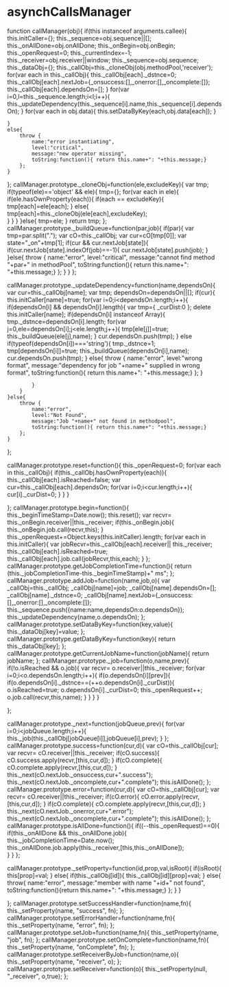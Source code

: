 asynchCallsManager
==================


function callManager(obj){
	if(this instanceof arguments.callee){
		this.initCaller={};
		this._sequence=obj.sequence||[];
		this._onAllDone=obj.onAllDone;
		this._onBegin=obj.onBegin;
		this._openRequest=0;
		this._currentIndex=-1;
		this._receiver=obj.receiver||window;
		this._sequence=obj.sequence;
		this._dataObj={};
		this._callObj=this._cloneObj(obj.methodPool,'receiver');
		for(var each in this._callObj){
			this._callObj[each]._dstnce=0;
			this._callObj[each].nextJob={_onsuccess:[],_onerror:[],_oncomplete:[]};
			this._callObj[each].dependsOn=[];
		}
		for(var i=0,l=this._sequence.length;i<l;i++){
			this._updateDependency(this._sequence[i].name,this._sequence[i].dependsOn);
		}
		for(var each in obj.data){
			this.setDataByKey(each,obj.data[each]);
		}

	}
	else{
		throw {
			name:"error instantiating",
			level:"critical",
			message:"new operator missing",
			toString:function(){ return this.name+": "+this.message;}
		};
	}
};
callManager.prototype._cloneObj=function(ele,excludeKey){
	var tmp;
	if(typeof(ele)=='object' && ele){
		tmp={};
		for(var each in ele){
			if(ele.hasOwnProperty(each)){
				if(each == excludeKey){
					tmp[each]=ele[each];
				}
				else{
					tmp[each]=this._cloneObj(ele[each],excludeKey);				
				}
			}
		}
	}else{
		tmp=ele;
	}
	return tmp;
};
callManager.prototype._buildQueue=function(par,job){
	if(par){
		var tmp=par.split(".");
		var cO=this._callObj;
		var cur=cO[tmp[0]];
		var state="_on"+tmp[1];
		if(cur && cur.nextJob[state]){
			if(cur.nextJob[state].indexOf(job)==-1){
				cur.nextJob[state].push(job);
			}			
		}else{
			throw {
				name:"error",
				level:"critical",
				message:"cannot find method "+par+" in methodPool",
				toString:function(){ return this.name+": "+this.message;}
			};
		}
	}
};

callManager.prototype._updateDependency=function(name,dependsOn){
	var cur=this._callObj[name];
	var tmp;
	dependsOn=dependsOn||[];
	if(cur){
		this.initCaller[name]=true;
		for(var i=0;i<dependsOn.length;i++){
			if(dependsOn[i] && dependsOn[i].length){
				var tmp={
						_curDist:0
				};
				delete this.initCaller[name];
				if(dependsOn[i] instanceof Array){
					tmp._dstnce=dependsOn[i].length;
					for(var j=0,ele=dependsOn[i];j<ele.length;j++){
						tmp[ele[j]]=true;
						this._buildQueue(ele[j],name);
					}
					cur.dependsOn.push(tmp);
				}
				else if(typeof(dependsOn[i])==='string'){
					tmp._dstnce=1;
					tmp[dependsOn[i]]=true;
					this._buildQueue(dependsOn[i],name);
					cur.dependsOn.push(tmp);
				}
				else{
					throw {
						name:"error",
						level:"wrong format",
						message:"dependency for job "+name+" supplied in wrong format",
						toString:function(){ return this.name+": "+this.message;}
					};
				}

			}
		}
	}else{
		throw {
			name:"error",
			level:"Not Found",
			message:"Job "+name+" not found in methodpool",
			toString:function(){ return this.name+": "+this.message;}
		};			
	}	
};

callManager.prototype.reset=function(){
	this._openRequest=0;
	for(var each in this._callObj){
		if(this._callObj.hasOwnProperty(each)){
			this._callObj[each].isReached=false;
			var cur=this._callObj[each].dependsOn;
			for(var i=0;i<cur.length;i++){
				cur[i]._curDist=0;
			}
		}
	}

};
callManager.prototype.begin=function(){
	this._beginTimeStamp=Date.now();
	this.reset();
	var recvr= this._onBegin.receiver||this._receiver;
	if(this._onBegin.job){
		this._onBegin.job.call(recvr,this);
	}
	this._openRequest+=Object.keys(this.initCaller).length;
	for(var each in this.initCaller){
		var jobRecvr=this._callObj[each].receiver|| this._receiver;
		this._callObj[each].isReached=true;
		this._callObj[each].job.call(jobRecvr,this,each);
	}
};
callManager.prototype.getJobCompletionTime=function(){
	return (this._jobCompletionTime-this._beginTimeStamp)+" ms";
};
callManager.prototype.addJob=function(name,job,o){
	var _callObj=this._callObj;
	_callObj[name]=job;
	_callObj[name].dependsOn=[];
	_callObj[name]._dstnce=0;
	_callObj[name].nextJob={_onsuccess:[],_onerror:[],_oncomplete:[]};
	this._sequence.push({name:name,dependsOn:o.dependsOn});
	this._updateDependency(name,o.dependsOn);
};
callManager.prototype.setDataByKey=function(key,value){
	this._dataObj[key]=value;
};
callManager.prototype.getDataByKey=function(key){
	return this._dataObj[key];
};
callManager.prototype.getCurrentJobName=function(jobName){
	return jobName;
};
callManager.prototype._job=function(o,name,prev){
	if(!o.isReached && o.job){
		var recvr= o.receiver||this._receiver;
		for(var i=0;i<o.dependsOn.length;i++){
			if(o.dependsOn[i][prev]){
				if(o.dependsOn[i]._dstnce==(++o.dependsOn[i]._curDist)){
					o.isReached=true;
					o.dependsOn[i]._curDist=0;
					this._openRequest++;
					o.job.call(recvr,this,name);
				}
			}
		}
	}


};

callManager.prototype._next=function(jobQueue,prev){
	for(var i=0;i<jobQueue.length;i++){
		this._job(this._callObj[jobQueue[i]],jobQueue[i],prev);
	}
};
callManager.prototype.success=function(cur,d){
	var cO=this._callObj[cur];
	var recvr= cO.receiver||this._receiver;
	if(cO.success){
		cO.success.apply(recvr,[this,cur,d]);
	}
	if(cO.complete){
		cO.complete.apply(recvr,[this,cur,d]);
	}
	this._next(cO.nextJob._onsuccess,cur+".success");
	this._next(cO.nextJob._oncomplete,cur+".complete");
	this.isAllDone();
};
callManager.prototype.error=function(cur,d){
	var cO=this._callObj[cur];
	var recvr= cO.receiver||this._receiver;
	if(cO.error){
		cO.error.apply(recvr,[this,cur,d]);
	}
	if(cO.complete){
		cO.complete.apply(recvr,[this,cur,d]);
	}	
	this._next(cO.nextJob._onerror,cur+".error");
	this._next(cO.nextJob._oncomplete,cur+".complete");
	this.isAllDone();
};
callManager.prototype.isAllDone=function(){
	if((--this._openRequest)==0){
		if(this._onAllDone && this._onAllDone.job){
			this._jobCompletionTime=Date.now();
			this._onAllDone.job.apply(this._receiver,[this,this._onAllDone]);	
		}
	}
};

callManager.prototype._setProperty=function(id,prop,val,isRoot){
	if(isRoot){
		this[prop]=val;
	}
	else{
		if(this._callObj[id]){
			this._callObj[id][prop]=val;
		}
		else{
			throw{
				name:"error",
				message:"member with name "+id+" not found",
				toString:function(){return this.name+": "+this.message;}
			};
		}
	}

};
callManager.prototype.setSuccessHandler=function(name,fn){
	this._setProperty(name, "success", fn);
};
callManager.prototype.setErrorHandler=function(name,fn){
	this._setProperty(name, "error", fn);
};
callManager.prototype.setJob=function(name,fn){
	this._setProperty(name, "job", fn);
};
callManager.prototype.setOnComplete=function(name,fn){
	this._setProperty(name, "onComplete", fn);
};
callManager.prototype.setReceiverByJob=function(name,o){
	this._setProperty(name, "receiver", o);
};
callManager.prototype.setReceiver=function(o){
	this._setProperty(null, "_receiver", o,true);
};
